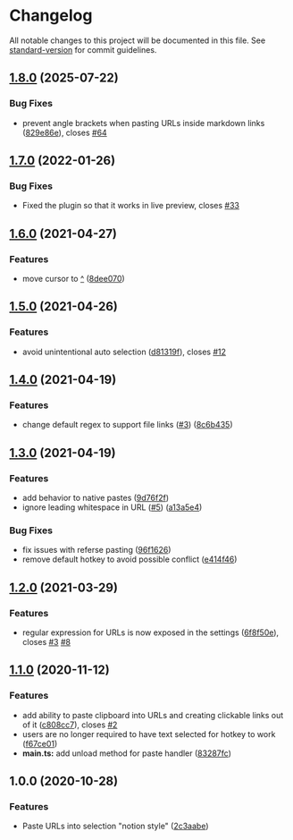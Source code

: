 # Changelog

All notable changes to this project will be documented in this file. See [standard-version](https://github.com/conventional-changelog/standard-version) for commit guidelines.

## [1.8.0](https://github.com/denolehov/obsidian-url-into-selection/compare/v1.7.0...v1.8.0) (2025-07-22)


### Bug Fixes

* prevent angle brackets when pasting URLs inside markdown links ([829e86e](https://github.com/denolehov/obsidian-url-into-selection/commit/829e86ec2508d521ff19f27102a46a2fc5d04647)), closes [#64](https://github.com/denolehov/obsidian-url-into-selection/issues/64)

## [1.7.0](https://github.com/denolehov/obsidian-url-into-selection/compare/v1.6.0...v1.7.0) (2022-01-26)


### Bug Fixes

* Fixed the plugin so that it works in live preview, closes [#33](https://github.com/denolehov/obsidian-url-into-selection/issues/33)

## [1.6.0](https://github.com/denolehov/obsidian-url-into-selection/compare/v1.5.0...v1.6.0) (2021-04-27)


### Features

* move cursor to [^](url) ([8dee070](https://github.com/denolehov/obsidian-url-into-selection/commit/8dee070b2c50b40351ba4c6a5cb11d7bae1f25b2))

## [1.5.0](https://github.com/denolehov/obsidian-url-into-selection/compare/v1.4.0...v1.5.0) (2021-04-26)


### Features

* avoid unintentional auto selection ([d81319f](https://github.com/denolehov/obsidian-url-into-selection/commit/d81319f5ee6d8035c29cc4e497f1dc0125e70166)), closes [#12](https://github.com/denolehov/obsidian-url-into-selection/issues/12)

## [1.4.0](https://github.com/denolehov/obsidian-url-into-selection/compare/v1.3.0...v1.4.0) (2021-04-19)


### Features

* change default regex to support file links ([#3](https://github.com/denolehov/obsidian-url-into-selection/issues/3)) ([8c6b435](https://github.com/denolehov/obsidian-url-into-selection/commit/8c6b435e6eda075ce7d1ff720ba9a1cdb754c2e9))

## [1.3.0](https://github.com/denolehov/obsidian-url-into-selection/compare/v1.2.0...v1.3.0) (2021-04-19)


### Features

* add behavior to native pastes ([9d76f2f](https://github.com/denolehov/obsidian-url-into-selection/commit/9d76f2fb36dcf5bfc228bf6c2102fcb995e9a859))
* ignore leading whitespace in URL ([#5](https://github.com/denolehov/obsidian-url-into-selection/issues/5)) ([a13a5e4](https://github.com/denolehov/obsidian-url-into-selection/commit/a13a5e4662a9debba920a04034841241a41dcaca))


### Bug Fixes

* fix issues with referse pasting ([96f1626](https://github.com/denolehov/obsidian-url-into-selection/commit/96f1626de27828f6d5f376561ac4037a77a4f1fe))
* remove default hotkey to avoid possible conflict ([e414f46](https://github.com/denolehov/obsidian-url-into-selection/commit/e414f463bc78ac1464f745471da9e66f9a652487))

## [1.2.0](https://github.com/denolehov/obsidian-url-into-selection/compare/v1.1.0...v1.2.0) (2021-03-29)


### Features

* regular expression for URLs is now exposed in the settings ([6f8f50e](https://github.com/denolehov/obsidian-url-into-selection/commit/6f8f50e55e19758cd90f473678638a0f0c660f1c)), closes [#3](https://github.com/denolehov/obsidian-url-into-selection/issues/3) [#8](https://github.com/denolehov/obsidian-url-into-selection/issues/8)

## [1.1.0](https://github.com/denolehov/obsidian-url-into-selection/compare/v1.0.0...v1.1.0) (2020-11-12)


### Features

* add ability to paste clipboard into URLs and creating clickable links out of it ([c808cc7](https://github.com/denolehov/obsidian-url-into-selection/commit/c808cc73cffd9e2b3fcb80d0eb4895676359e976)), closes [#2](https://github.com/denolehov/obsidian-url-into-selection/issues/2)
* users are no longer required to have text selected for hotkey to work ([f67ce01](https://github.com/denolehov/obsidian-url-into-selection/commit/f67ce019a57aeff3207b802ecee3eca652fb165e))
* **main.ts:** add unload method for paste handler ([83287fc](https://github.com/denolehov/obsidian-url-into-selection/commit/83287fc67e653c2ca08fd42c1a10546603823c72))

## 1.0.0 (2020-10-28)


### Features

* Paste URLs into selection "notion style" ([2c3aabe](https://github.com/denolehov/obsidian-url-into-selection/commit/2c3aabe8b28f08257dfe070b9d23e0bfe1b2b37f))